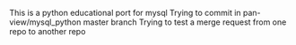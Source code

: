 This is a python educational port for mysql
Trying to commit in pan-view/mysql_python master branch
Trying to test a merge request from one repo to another repo